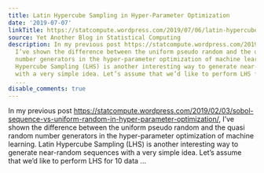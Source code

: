 ```yaml
---
title: Latin Hypercube Sampling in Hyper-Parameter Optimization
date: '2019-07-07'
linkTitle: https://statcompute.wordpress.com/2019/07/06/latin-hypercube-sampling-in-hyper-parameter-optimization/
source: Yet Another Blog in Statistical Computing
description: In my previous post https://statcompute.wordpress.com/2019/02/03/sobol-sequence-vs-uniform-random-in-hyper-parameter-optimization/,
  I’ve shown the difference between the uniform pseudo random and the quasi random
  number generators in the hyper-parameter optimization of machine learning. Latin
  Hypercube Sampling (LHS) is another interesting way to generate near-random sequences
  with a very simple idea. Let’s assume that we’d like to perform LHS for 10 data
  ...
disable_comments: true
---
```

In my previous post https://statcompute.wordpress.com/2019/02/03/sobol-sequence-vs-uniform-random-in-hyper-parameter-optimization/, I’ve shown the difference between the uniform pseudo random and the quasi random number generators in the hyper-parameter optimization of machine learning. Latin Hypercube Sampling (LHS) is another interesting way to generate near-random sequences with a very simple idea. Let’s assume that we’d like to perform LHS for 10 data ...